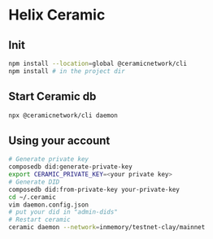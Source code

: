 # Helix Ceramic

## Init

```bash
npm install --location=global @ceramicnetwork/cli
npm install # in the project dir
```

## Start Ceramic db

```bash
npx @ceramicnetwork/cli daemon
```

## Using your account

```bash
# Generate private key
composedb did:generate-private-key
export CERAMIC_PRIVATE_KEY=<your private key>
# Generate DID
composedb did:from-private-key your-private-key
cd ~/.ceramic
vim daemon.config.json
# put your did in "admin-dids"
# Restart ceramic
ceramic daemon --network=inmemory/testnet-clay/mainnet
```
